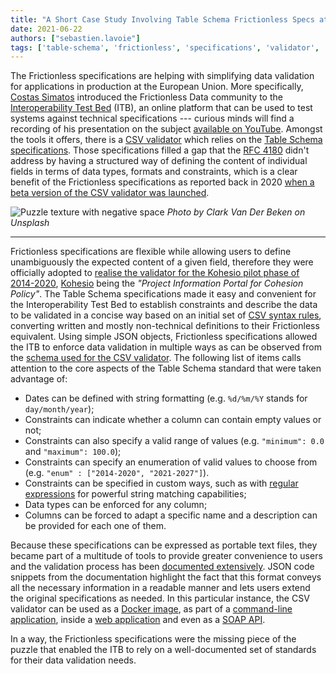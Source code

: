 ```yaml
---
title: "A Short Case Study Involving Table Schema Frictionless Specs at the European Union"
date: 2021-06-22
authors: ["sebastien.lavoie"]
tags: ['table-schema', 'frictionless', 'specifications', 'validator', 'tabular-data']
---
```


The Frictionless specifications are helping with simplifying data validation for applications in production at the European Union. More specifically, [Costas Simatos](https://joinup.ec.europa.eu/user/73932) introduced the Frictionless Data community to the [Interoperability Test Bed](https://joinup.ec.europa.eu/collection/interoperability-test-bed-repository) (ITB), an online platform that can be used to test systems against technical specifications --- curious minds will find a recording of his presentation on the subject [available on YouTube](https://www.youtube.com/watch?v=pJFsJW96fuA). Amongst the tools it offers, there is a [CSV validator](https://joinup.ec.europa.eu/collection/interoperability-test-bed-repository/solution/csvvalidator) which relies on the [Table Schema specifications](https://specs.frictionlessdata.io/table-schema/). Those specifications filled a gap that the [RFC 4180](https://datatracker.ietf.org/doc/html/rfc4180) didn't address by having a structured way of defining the content of individual fields in terms of data types, formats and constraints, which is a clear benefit of the Frictionless specifications as reported back in 2020 [when a beta version of the CSV validator was launched](https://joinup.ec.europa.eu/collection/interoperability-test-bed-repository/solution/interoperability-test-bed/news/table-schema-validator).

![Puzzle texture with negative space](clark-van-der-beken-596baa0MpyM-unsplash.jpg)
_Photo by Clark Van Der Beken on Unsplash_

---

Frictionless specifications are flexible while allowing users to define unambiguously the expected content of a given field, therefore they were officially adopted to [realise the validator for the Kohesio pilot phase of 2014-2020](https://joinup.ec.europa.eu/collection/interoperability-test-bed-repository/solution/interoperability-test-bed/news/test-bed-support-kohesio-pilot), [Kohesio](https://kohesio.eu/) being the _"Project Information Portal for Cohesion Policy"_. The Table Schema specifications made it easy and convenient for the Interoperability Test Bed to establish constraints and describe the data to be validated in a concise way based on an initial set of [CSV syntax rules](https://joinup.ec.europa.eu/collection/semantic-interoperability-community-semic/solution/kohesio-validator/specification), converting written and mostly non-technical definitions to their Frictionless equivalent. Using simple JSON objects, Frictionless specifications allowed the ITB to enforce data validation in multiple ways as can be observed from the [schema used for the CSV validator](https://github.com/ISAITB/validator-resources-kohesio/blob/master/resources/schemas/schema.json). The following list of items calls attention to the core aspects of the Table Schema standard that were taken advantage of:

* Dates can be defined with string formatting (e.g. `%d/%m/%Y` stands for `day/month/year`);
* Constraints can indicate whether a column can contain empty values or not;
* Constraints can also specify a valid range of values (e.g. `"minimum": 0.0` and `"maximum": 100.0`);
* Constraints can specify an enumeration of valid values to choose from (e.g. `"enum" : ["2014-2020", "2021-2027"]`).
* Constraints can be specified in custom ways, such as with [regular expressions](https://en.wikipedia.org/wiki/Regular_expression) for powerful string matching capabilities;
* Data types can be enforced for any column;
* Columns can be forced to adapt a specific name and a description can be provided for each one of them.

Because these specifications can be expressed as portable text files, they became part of a multitude of tools to provide greater convenience to users and the validation process has been [documented extensively](https://www.itb.ec.europa.eu/docs/guides/latest/validatingCSV/index.html). JSON code snippets from the documentation highlight the fact that this format conveys all the necessary information in a readable manner and lets users extend the original specifications as needed. In this particular instance, the CSV validator can be used as a [Docker image](https://hub.docker.com/repository/docker/isaitb/validator-kohesio), as part of a [command-line application](https://www.itb.ec.europa.eu/csv-offline/kohesio/validator.zip), inside a [web application](https://www.itb.ec.europa.eu/csv/kohesio/upload) and even as a [SOAP API](https://www.itb.ec.europa.eu/csv/soap/kohesio/validation?wsdl).

In a way, the Frictionless specifications were the missing piece of the puzzle that enabled the ITB to rely on a well-documented set of standards for their data validation needs.

